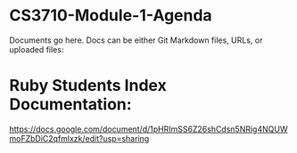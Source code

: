 # CS3710-Module-1-Agenda
Documents go here. Docs can be either Git Markdown files, URLs, or uploaded files:



# Ruby Students Index Documentation:
https://docs.google.com/document/d/1pHRImSS6Z26shCdsn5NRig4NQUWmoFZbDiC2qfmlxzk/edit?usp=sharing
